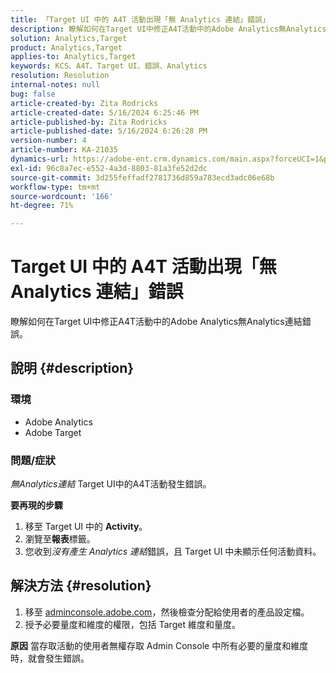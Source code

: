 ```yaml
---
title: 「Target UI 中的 A4T 活動出現「無 Analytics 連結」錯誤」
description: 瞭解如何在Target UI中修正A4T活動中的Adobe Analytics無Analytics連結錯誤
solution: Analytics,Target
product: Analytics,Target
applies-to: Analytics,Target
keywords: KCS、A4T、Target UI、錯誤、Analytics
resolution: Resolution
internal-notes: null
bug: false
article-created-by: Zita Rodricks
article-created-date: 5/16/2024 6:25:46 PM
article-published-by: Zita Rodricks
article-published-date: 5/16/2024 6:26:28 PM
version-number: 4
article-number: KA-21035
dynamics-url: https://adobe-ent.crm.dynamics.com/main.aspx?forceUCI=1&pagetype=entityrecord&etn=knowledgearticle&id=ed3366b3-b113-ef11-9f89-6045bd0298d4
exl-id: 96c8a7ec-e552-4a3d-8803-81a3fe52d2dc
source-git-commit: 3d255feffadf2781736d859a783ecd3adc06e68b
workflow-type: tm+mt
source-wordcount: '166'
ht-degree: 71%

---
```


# Target UI 中的 A4T 活動出現「無 Analytics 連結」錯誤


瞭解如何在Target UI中修正A4T活動中的Adobe Analytics無Analytics連結錯誤。

## 說明 {#description}


### <b>環境</b>

- Adobe Analytics
- Adobe Target




### <b>問題/症狀</b>

*無Analytics連結* Target UI中的A4T活動發生錯誤。



<b>要再現的步驟</b>

1. 移至 Target UI 中的 <b>Activity</b>。
2. 瀏覽至<b>報表</b>標籤。
3. 您收到&#x200B;*沒有產生 Analytics 連結*&#x200B;錯誤，且 Target UI 中未顯示任何活動資料。



## 解決方法 {#resolution}


1. 移至 [adminconsole.adobe.com](https://adminconsole.adobe.com/)，然後檢查分配給使用者的產品設定檔。
2. 授予必要量度和維度的權限，包括 Target 維度和量度。



<b>原因</b>
當存取活動的使用者無權存取 Admin Console 中所有必要的量度和維度時，就會發生錯誤。
